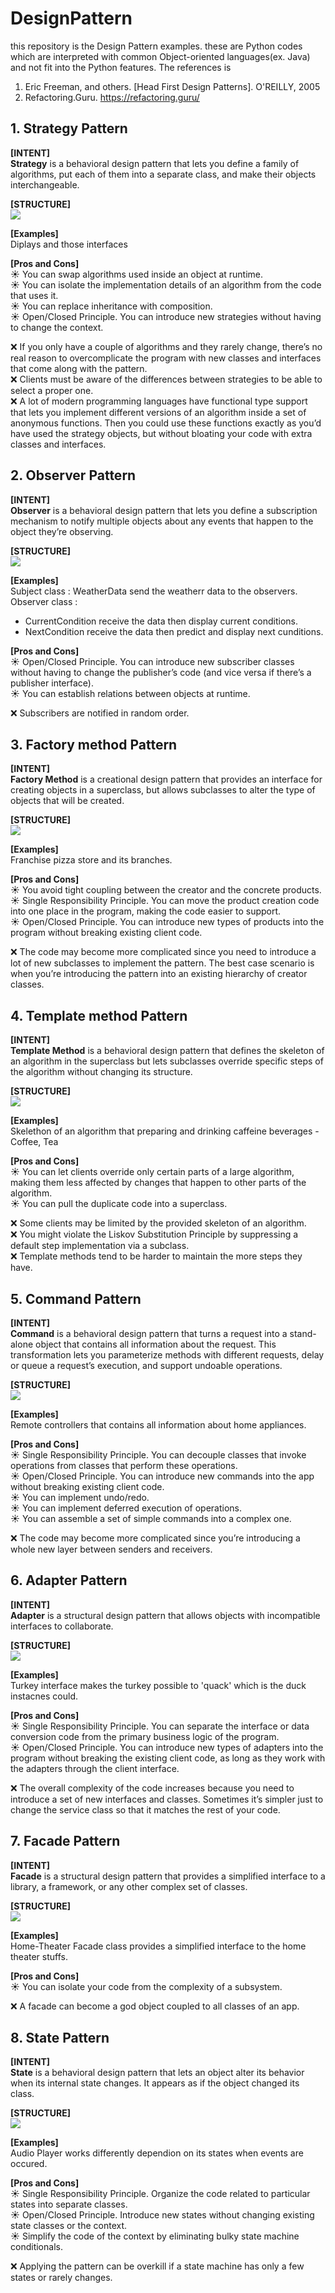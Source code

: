 # DesignPattern
this repository is the Design Pattern examples. these are Python codes which are interpreted with common Object-oriented languages(ex. Java) and not fit into the Python features.
The references is 
  1. Eric Freeman, and others. [Head First Design Patterns]. O'REILLY, 2005
  2. Refactoring.Guru. https://refactoring.guru/

## 1. Strategy Pattern
**[INTENT]**  
**Strategy** is a behavioral design pattern that lets you define a family of algorithms, put each of them into a separate class, and make their objects interchangeable.

**[STRUCTURE]**  
<img src="https://refactoring.guru/images/patterns/diagrams/strategy/structure-indexed.png">  

**[Examples]**  
Diplays and those interfaces  

**[Pros and Cons]**  
:sunny: You can swap algorithms used inside an object at runtime.  
:sunny: You can isolate the implementation details of an algorithm from the code that uses it.  
:sunny: You can replace inheritance with composition.  
:sunny: Open/Closed Principle. You can introduce new strategies without having to change the context.  

  
:x: If you only have a couple of algorithms and they rarely change, there’s no real reason to overcomplicate the program with new classes and interfaces that come along with the pattern.  
:x: Clients must be aware of the differences between strategies to be able to select a proper one.  
:x: A lot of modern programming languages have functional type support that lets you implement different versions of an algorithm inside a set of anonymous functions. Then you could use these functions exactly as you’d have used the strategy objects, but without bloating your code with extra classes and interfaces.  

## 2. Observer Pattern  
**[INTENT]**  
**Observer** is a behavioral design pattern that lets you define a subscription mechanism to notify multiple objects about any events that happen to the object they’re observing.

**[STRUCTURE]**  
<img src="https://refactoring.guru/images/patterns/diagrams/observer/structure-indexed.png">  

**[Examples]**  
Subject class : WeatherData send the weatherr data to the observers.  
Observer class :  
- CurrentCondition receive the data then display current conditions.  
- NextCondition receive the data then predict and display next cunditions.

**[Pros and Cons]**  
:sunny: Open/Closed Principle. You can introduce new subscriber classes without having to change the publisher’s code (and vice versa if there’s a publisher interface).  
:sunny: You can establish relations between objects at runtime.  
  
:x: Subscribers are notified in random order.  

  
## 3. Factory method Pattern  
**[INTENT]**  
**Factory Method** is a creational design pattern that provides an interface for creating objects in a superclass, but allows subclasses to alter the type of objects that will be created.

**[STRUCTURE]**  
<img src="https://refactoring.guru/images/patterns/diagrams/factory-method/structure-indexed.png">  

**[Examples]**  
Franchise pizza store and its branches.  

**[Pros and Cons]**  
:sunny: You avoid tight coupling between the creator and the concrete products.  
:sunny: Single Responsibility Principle. You can move the product creation code into one place in the program, making the code easier to support.  
:sunny: Open/Closed Principle. You can introduce new types of products into the program without breaking existing client code.  
  
:x: The code may become more complicated since you need to introduce a lot of new subclasses to implement the pattern. The best case scenario is when you’re introducing the pattern into an existing hierarchy of creator classes.  

  
  
## 4. Template method Pattern  
**[INTENT]**  
**Template Method** is a behavioral design pattern that defines the skeleton of an algorithm in the superclass but lets subclasses override specific steps of the algorithm without changing its structure.

**[STRUCTURE]**  
<img src="https://refactoring.guru/images/patterns/diagrams/template-method/structure-indexed.png">  

**[Examples]**  
Skelethon of an algorithm that preparing and drinking caffeine beverages - Coffee, Tea  

**[Pros and Cons]**  
:sunny: You can let clients override only certain parts of a large algorithm, making them less affected by changes that happen to other parts of the algorithm.  
:sunny: You can pull the duplicate code into a superclass.  
  
:x: Some clients may be limited by the provided skeleton of an algorithm.  
:x: You might violate the Liskov Substitution Principle by suppressing a default step implementation via a subclass.  
:x: Template methods tend to be harder to maintain the more steps they have.  
  
  
## 5. Command Pattern  
**[INTENT]**  
**Command** is a behavioral design pattern that turns a request into a stand-alone object that contains all information about the request. This transformation lets you parameterize methods with different requests, delay or queue a request’s execution, and support undoable operations.

**[STRUCTURE]**  
<img src="https://refactoring.guru/images/patterns/diagrams/command/structure-indexed.png">  

**[Examples]**  
Remote controllers that contains all information about home appliances.  

**[Pros and Cons]**  
:sunny: Single Responsibility Principle. You can decouple classes that invoke operations from classes that perform these operations.  
:sunny: Open/Closed Principle. You can introduce new commands into the app without breaking existing client code.  
:sunny: You can implement undo/redo.  
:sunny: You can implement deferred execution of operations.  
:sunny: You can assemble a set of simple commands into a complex one.  
  
:x: The code may become more complicated since you’re introducing a whole new layer between senders and receivers.  
  
  
## 6. Adapter Pattern  
**[INTENT]**  
**Adapter** is a structural design pattern that allows objects with incompatible interfaces to collaborate.

**[STRUCTURE]**  
<img src="https://refactoring.guru/images/patterns/diagrams/adapter/structure-object-adapter-indexed.png">  

**[Examples]**  
Turkey interface makes the turkey possible to 'quack' which is the duck instacnes could.  

**[Pros and Cons]**  
:sunny: Single Responsibility Principle. You can separate the interface or data conversion code from the primary business logic of the program.  
:sunny: Open/Closed Principle. You can introduce new types of adapters into the program without breaking the existing client code, as long as they work with the adapters through the client interface.  
  
:x: The overall complexity of the code increases because you need to introduce a set of new interfaces and classes. Sometimes it’s simpler just to change the service class so that it matches the rest of your code.  
  
  
## 7. Facade Pattern  
**[INTENT]**  
**Facade** is a structural design pattern that provides a simplified interface to a library, a framework, or any other complex set of classes.

**[STRUCTURE]**  
<img src="https://refactoring.guru/images/patterns/diagrams/facade/structure-indexed.png">  

**[Examples]**  
Home-Theater Facade class provides a simplified interface to the home theater stuffs.  

**[Pros and Cons]**  
:sunny: You can isolate your code from the complexity of a subsystem.  
 
:x: A facade can become a god object coupled to all classes of an app.  

  
  
## 8. State Pattern  
**[INTENT]**  
**State** is a behavioral design pattern that lets an object alter its behavior when its internal state changes. It appears as if the object changed its class.

**[STRUCTURE]**  
<img src="https://refactoring.guru/images/patterns/diagrams/state/structure-indexed.png">  

**[Examples]**  
Audio Player works differently dependion on its states when events are occured.
  
**[Pros and Cons]**  
:sunny: Single Responsibility Principle. Organize the code related to particular states into separate classes.  
:sunny: Open/Closed Principle. Introduce new states without changing existing state classes or the context.  
:sunny: Simplify the code of the context by eliminating bulky state machine conditionals.  
  
:x: Applying the pattern can be overkill if a state machine has only a few states or rarely changes.  
  
  
